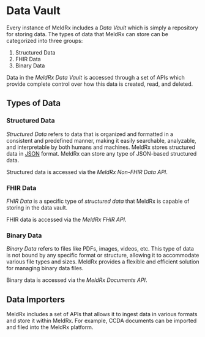 # Data Vault

Every instance of MeldRx includes a *Data Vault* which is simply a repository for storing data.
The types of data that MeldRx can store can be categorized into three groups:
1. Structured Data
2. FHIR Data
3. Binary Data

Data in the *MeldRx Data Vault* is accessed through a set of APIs which provide complete control over how this data is created, read, and deleted.

## Types of Data

### Structured Data

*Structured Data* refers to data that is organized and formatted in a consistent and predefined manner, making it easily searchable, analyzable, and interpretable by both humans and machines.
MeldRx stores structured data in [JSON](https://en.wikipedia.org/wiki/JSON) format.
MeldRx can store any type of JSON-based structured data.

Structured data is accessed via the *MeldRx Non-FHIR Data API*.

### FHIR Data

*FHIR Data* is a specific type of *structured data* that MeldRx is capable of storing in the data vault.

FHIR data is accessed via the *MeldRx FHIR API*.

### Binary Data

*Binary Data* refers to files like PDFs, images, videos, etc.
This type of data is not bound by any specific format or structure, allowing it to accommodate various file types and sizes.
MeldRx provides a flexible and efficient solution for managing binary data files.

Binary data is accessed via the *MeldRx Documents API*.

## Data Importers

MeldRx includes a set of APIs that allows it to ingest data in various formats and store it within MeldRx. For example, CCDA documents can be imported and filed into the MeldRx platform.